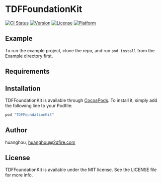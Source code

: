# TDFFoundationKit

[![CI Status](http://img.shields.io/travis/huanghou/TDFFoundationKit.svg?style=flat)](https://travis-ci.org/huanghou/TDFFoundationKit)
[![Version](https://img.shields.io/cocoapods/v/TDFFoundationKit.svg?style=flat)](http://cocoapods.org/pods/TDFFoundationKit)
[![License](https://img.shields.io/cocoapods/l/TDFFoundationKit.svg?style=flat)](http://cocoapods.org/pods/TDFFoundationKit)
[![Platform](https://img.shields.io/cocoapods/p/TDFFoundationKit.svg?style=flat)](http://cocoapods.org/pods/TDFFoundationKit)

## Example

To run the example project, clone the repo, and run `pod install` from the Example directory first.

## Requirements

## Installation

TDFFoundationKit is available through [CocoaPods](http://cocoapods.org). To install
it, simply add the following line to your Podfile:

```ruby
pod "TDFFoundationKit"
```

## Author

huanghou, huanghou@2dfire.com

## License

TDFFoundationKit is available under the MIT license. See the LICENSE file for more info.
